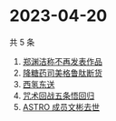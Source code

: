 # 2023-04-20

共 5 条

<!-- BEGIN -->
<!-- 最后更新时间 Thu Apr 20 2023 09:57:15 GMT+0800 (China Standard Time) -->

1. [郑渊洁称不再发表作品](https://www.zhihu.com/search?q=%E9%83%91%E6%B8%8A%E6%B4%81%E7%A7%B0%E4%B8%8D%E5%86%8D%E5%8F%91%E8%A1%A8%E4%BD%9C%E5%93%81)
1. [降糖药司美格鲁肽断货](https://www.zhihu.com/search?q=%E9%99%8D%E7%B3%96%E8%8D%AF%E5%8F%B8%E7%BE%8E%E6%A0%BC%E9%B2%81%E8%82%BD%E6%96%AD%E8%B4%A7)
1. [西氢东送](https://www.zhihu.com/search?q=%E8%A5%BF%E6%B0%A2%E4%B8%9C%E9%80%81)
1. [咒术回战五条悟回归](https://www.zhihu.com/search?q=%E5%92%92%E6%9C%AF%E5%9B%9E%E6%88%98%E4%BA%94%E6%9D%A1%E6%82%9F%E5%9B%9E%E5%BD%92)
1. [ASTRO 成员文彬去世](https://www.zhihu.com/search?q=ASTRO%20%E6%88%90%E5%91%98%E6%96%87%E5%BD%AC%E5%8E%BB%E4%B8%96)

<!-- END -->
